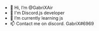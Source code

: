 - 👋 Hi, I’m @GabriXAir
- 👀 I'm Discord.js developer
- 🌱 I’m currently learning js
- 📫 Contact me on discord. GabriX#6969

<!---
GabriXAir/GabriXAir is a ✨ special ✨ repository because its `README.md` (this file) appears on your GitHub profile.
You can click the Preview link to take a look at your changes.
--->
